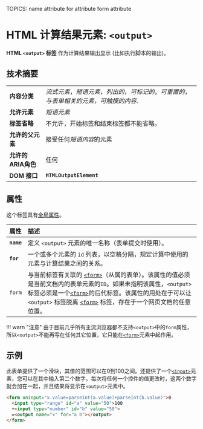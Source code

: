 TOPICS: <output>
        <output> name attribute
        <output> for attribute
        <output> form attribute

# HTML 计算结果元素: `<output>`

**HTML `<output>` 标签** 作为计算结果输出显示 (比如执行脚本的输出)。

## 技术摘要

|  |  |
| :-- | :-- |
| **内容分类** | *流式元素*，*短语元素*，*列出的*，*可标记的*，*可重置的*，*与表单相关的元素，可触摸的内容*. |
| **允许元素** | *短语元素* |
| **标签省略** | 不允许，开始标签和结束标签都不能省略。|
| **允许的父元素** | 接受任何*短语内容*的元素 |
| **允许的ARIA角色** | 任何 |
| **DOM 接口** | **`HTMLOutputElement`** |

## 属性

这个标签具有[全局属性](/zh-hans/webfrontend/HTML_Global_Attributes)。

| 属性 | 描述 |
| :-- | :-- |
| **`name`** | 定义 `<output>` 元素的唯一名称（表单提交时使用）。 |
| **`for`** | 一个或多个元素的 `id` 列表，以空格分隔，规定计算中使用的元素与计算结果之间的关系。 |
| `form` | 与当前标签有关联的 [`<form>`](/zh-hans/webfrontend/<form>)（从属的表单）。该属性的值必须是当前文档内的表单元素的`ID`。如果未指明该属性，`<output>`标签必须是一个[`<form>`](/zh-hans/webfrontend/<form>)的后代标签。该属性的用处在于可以让 `<output>` 标签脱离 [`<form>`](/zh-hans/webfrontend/<form>) 标签，存在于一个网页文档的任意位置。 |

!!! warn "注意"
    由于目前几乎所有主流浏览器都不支持`<output>`中的`form`属性，所以`<output>`不能再写在任何其它位置，它只能在[`<form>`](/zh-hans/webfrontend/<form>)元素中起作用。

## 示例

此表单提供了一个滑块，其值的范围可以在0到100之间。还提供了一个[`<input>`](/zh-hans/webfrontend/<input>)元素，您可以在其中输入第二个数字。每次将任何一个控件的值更改时，这两个数字就会加在一起，并且结果将显示在`<output>`元素中。

```html
<form oninput="x.value=parseInt(a.value)+parseInt(b.value)">0
  <input type="range" id="a" value="50">100
  +<input type="number" id="b" value="50">
  =<output name="x" for="a b"></output>
</form>
```
